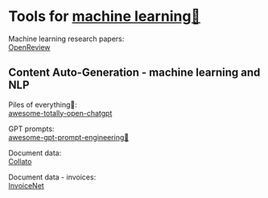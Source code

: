 
# Tools for [machine learning🎰](https://trendless.tech/ml/)

Machine learning research papers:  
[OpenReview](https://openreview.net/)

## Content Auto-Generation - machine learning and NLP

Piles of everything💩:  
[awesome-totally-open-chatgpt](https://github.com/nichtdax/awesome-totally-open-chatgpt)

GPT prompts:  
[awesome-gpt-prompt-engineering💩](https://github.com/snwfdhmp/awesome-gpt-prompt-engineering)

Document data:  
[Collato](https://collato.com/)

Document data - invoices:  
[InvoiceNet](https://github.com/naiveHobo/InvoiceNet)
